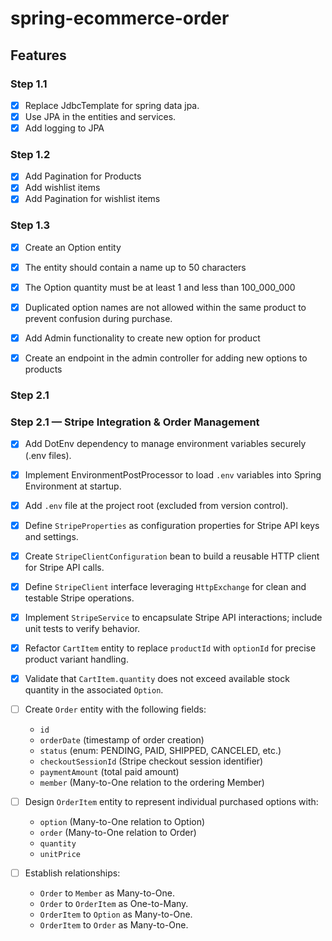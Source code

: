 # spring-ecommerce-order

## Features

### Step 1.1

- [x] Replace JdbcTemplate for spring data jpa.
- [x] Use JPA in the entities and services.
- [x] Add logging to JPA

### Step 1.2

- [x] Add Pagination for Products
- [x] Add wishlist items
- [x] Add Pagination for wishlist items

### Step 1.3

- [x] Create an Option entity
- [x] The entity should contain a name up to 50 characters
- [x] The Option quantity must be at least 1 and less than 100_000_000
- [x] Duplicated option names are not allowed within the same product to prevent confusion during purchase.

- [x] Add Admin functionality to create new option for product
- [x] Create an endpoint in the admin controller for adding new options to products

### Step 2.1

### Step 2.1 — Stripe Integration & Order Management

- [x] Add DotEnv dependency to manage environment variables securely (.env files).
- [x] Implement EnvironmentPostProcessor to load `.env` variables into Spring Environment at startup.
- [x] Add `.env` file at the project root (excluded from version control).
- [x] Define `StripeProperties` as configuration properties for Stripe API keys and settings.
- [x] Create `StripeClientConfiguration` bean to build a reusable HTTP client for Stripe API calls.
- [x] Define `StripeClient` interface leveraging `HttpExchange` for clean and testable Stripe operations.
- [x] Implement `StripeService` to encapsulate Stripe API interactions; include unit tests to verify behavior.
- [x] Refactor `CartItem` entity to replace `productId` with `optionId` for precise product variant handling.
- [x] Validate that `CartItem.quantity` does not exceed available stock quantity in the associated `Option`.

- [ ] Create `Order` entity with the following fields:
    - `id`
    - `orderDate` (timestamp of order creation)
    - `status` (enum: PENDING, PAID, SHIPPED, CANCELED, etc.)
    - `checkoutSessionId` (Stripe checkout session identifier)
    - `paymentAmount` (total paid amount)
    - `member` (Many-to-One relation to the ordering Member)
- [ ] Design `OrderItem` entity to represent individual purchased options with:
    - `option` (Many-to-One relation to Option)
    - `order` (Many-to-One relation to Order)
    - `quantity`
    - `unitPrice`
- [ ] Establish relationships:
    - `Order` to `Member` as Many-to-One.
    - `Order` to `OrderItem` as One-to-Many.
    - `OrderItem` to `Option` as Many-to-One.
    - `OrderItem` to `Order` as Many-to-One.
